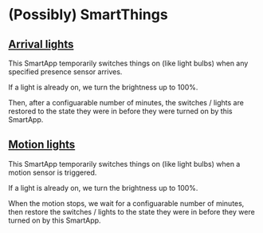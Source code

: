 # (Possibly) SmartThings

## [Arrival lights](https://github.com/twisty/PossiblySmartThings/blob/master/smartapps/twisty/arrival-lights.src/)

This SmartApp temporarily switches things on (like light bulbs) when any specified presence sensor arrives.

If a light is already on, we turn the brightness up to 100%.

Then, after a configuarable number of minutes, the switches / lights are restored to the state they were in before they were turned on by this SmartApp.

## [Motion lights](https://github.com/twisty/PossiblySmartThings/blob/master/smartapps/twisty/motion-lights.src/)

This SmartApp temporarily switches things on (like light bulbs) when a motion sensor is triggered.

If a light is already on, we turn the brightness up to 100%.

When the motion stops, we wait for a configuarable number of minutes, then restore the switches / lights to the state they were in before they were turned on by this SmartApp.
